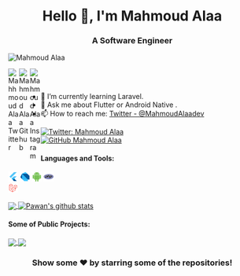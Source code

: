 <h1 align="center">Hello 👋, I'm Mahmoud Alaa</h1>
<h3 align="center">A Software Engineer </h3>


<p align="left"> <img src="https://komarev.com/ghpvc/?username=mahmoudalaa97" alt="Mahmoud Alaa" /> </p>

<a href="https://twitter.com/MahmoudAlaadev">
  <img align="left" alt="Mahhmoud Alaa Twitter" width="22px" src="https://cdn.jsdelivr.net/npm/simple-icons@v3/icons/twitter.svg" />
</a>
<a href="https://github.com/mahmoudalaa97">
  <img align="left" alt="Mahmoud Alaa Github" width="22px" src="https://cdn.jsdelivr.net/npm/simple-icons@v3/icons/github.svg" />
</a>
<a href="https://www.instagram.com/mahmoudalaadev/">
  <img align="left" alt="Mahmoud Alaa Instagram" width="22px" src="https://cdn.jsdelivr.net/npm/simple-icons@v3/icons/instagram.svg" />
</a>

<br>
<br>

- 🌱 I’m currently learning Laravel.
- 💬 Ask me about Flutter or Android Native .
- 📫 How to reach me: [Twitter - @MahmoudAlaadev](https://twitter.com/MahmoudAlaadev) 

[![Twitter: Mahmoud Alaa](https://img.shields.io/twitter/follow/mahmoudalaadev?style=social)](https://twitter.com/mahmoudalaadev)
<br/>
[![GitHub Mahmoud Alaa](https://img.shields.io/github/followers/mahmoudalaa97?label=follow&style=social)](https://github.com/mahmoudalaa97)


<h4>Languages and Tools:</h4>

<code><img height="20" src="https://raw.githubusercontent.com/github/explore/80688e429a7d4ef2fca1e82350fe8e3517d3494d/topics/flutter/flutter.png"></code>
<code><img height="20" src="https://raw.githubusercontent.com/github/explore/80688e429a7d4ef2fca1e82350fe8e3517d3494d/topics/dart/dart.png"></code>
<code><img height="20" src="https://raw.githubusercontent.com/github/explore/80688e429a7d4ef2fca1e82350fe8e3517d3494d/topics/android/android.png"></code>
<code><img height="20" src="https://raw.githubusercontent.com/github/explore/80688e429a7d4ef2fca1e82350fe8e3517d3494d/topics/php/php.png"></code>    
<code><img height="20" src="https://raw.githubusercontent.com/github/explore/80688e429a7d4ef2fca1e82350fe8e3517d3494d/topics/laravel/laravel.png"></code>    

<a href="https://github.com/mahmoudalaa97">
  <img align="center" src="https://github-readme-stats.vercel.app/api/top-langs/?username=mahmoudalaa97&theme=dark&hide_langs_below=1" />
</a>
<a href="https://github.com/mahmoudalaa97">
 <img align="center" src="https://github-readme-stats.vercel.app/api?username=mahmoudalaa97&show_icons=true&theme=dark&line_height=27" alt="Pawan's github stats"/>
</a>

<h4 >Some of Public Projects: </h4>

<a href="https://github.com/mahmoudalaa97/FlutterLoginandSignup">
  <img align="center" src="https://github-readme-stats.vercel.app/api/pin/?username=mahmoudalaa97&repo=FlutterLoginandSignup&theme=dark" />
  </a>
<a href="https://github.com/mahmoudalaa97/parkr">
  <img align="center" src="https://github-readme-stats.vercel.app/api/pin/?username=mahmoudalaa97&repo=parkr&theme=dark" />
</a>
<br>
<div align="center">

### Show some ❤️ by starring some of the repositories!

</div>

